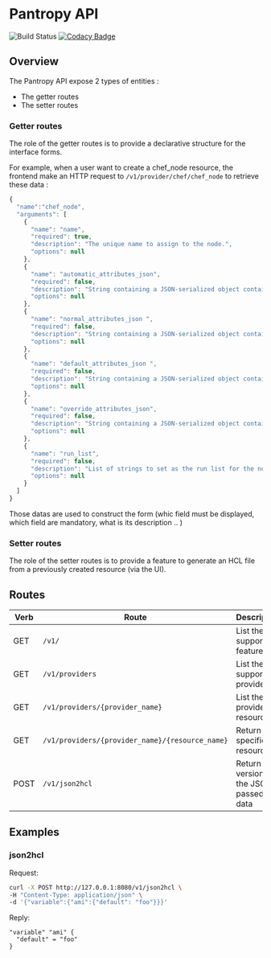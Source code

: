 # Pantropy API

![Build Status](https://travis-ci.org/julienlevasseur/Pantropy.svg?branch=master)
[![Codacy Badge](https://api.codacy.com/project/badge/Grade/9e04ed0b0adb438a86304d00abea4342)](https://www.codacy.com/app/julienlevasseur/Pantropy?utm_source=github.com&amp;utm_medium=referral&amp;utm_content=julienlevasseur/Pantropy&amp;utm_campaign=Badge_Grade)

## Overview

The Pantropy API expose 2 types of entities :

- The getter routes
- The setter routes

### Getter routes

The role of the getter routes is to provide a declarative structure for the interface forms.

For example, when a user want to create a chef_node resource, the frontend make an HTTP request to `/v1/provider/chef/chef_node` to retrieve these data :

```javascript
{
  "name":"chef_node",
  "arguments": [
  	{
  	  "name": "name",
  	  "required": true,
  	  "description": "The unique name to assign to the node.",
  	  "options": null
  	},
  	{
  	  "name": "automatic_attributes_json",
  	  "required": false,
  	  "description": "String containing a JSON-serialized object containing the automatic attributes for the node.",
  	  "options": null
  	},
  	{
  	  "name": "normal_attributes_json ",
  	  "required": false,
  	  "description": "String containing a JSON-serialized object containing the normal attributes for the node.",
  	  "options": null
  	},
  	{
  	  "name": "default_attributes_json ",
  	  "required": false,
  	  "description": "String containing a JSON-serialized object containing the default attributes for the node.",
  	  "options": null
  	},
  	{
  	  "name": "override_attributes_json",
  	  "required": false,
  	  "description": "String containing a JSON-serialized object containing the override attributes for the node.",
  	  "options": null
  	},
  	{
  	  "name": "run_list",
  	  "required": false,
  	  "description": "List of strings to set as the run list for the node.",
  	  "options": null
  	}
  ]
}
```

Those datas are used to construct the form (whic field must be displayed, which field are mandatory, what is its description .. )

### Setter routes

The role of the setter routes is to provide a feature to generate an HCL file from a previously created resource (via the UI).

## Routes

Verb | Route | Description
---- | ----- | -----------
GET  | `/v1/` | List the supported features
GET  | `/v1/providers` | List the supported providers
GET  | `/v1/providers/{provider_name}` | List the provider's resources
GET  | `/v1/providers/{provider_name}/{resource_name}` | Return the specific resource
POST | `/v1/json2hcl` | Return HCL version of the JSON passed in data

## Examples

### json2hcl

Request:
```bash
curl -X POST http://127.0.0.1:8080/v1/json2hcl \
-H "Content-Type: application/json" \
-d '{"variable":{"ami":{"default": "foo"}}}'
```

Reply:
```
"variable" "ami" {
  "default" = "foo"
}
```
